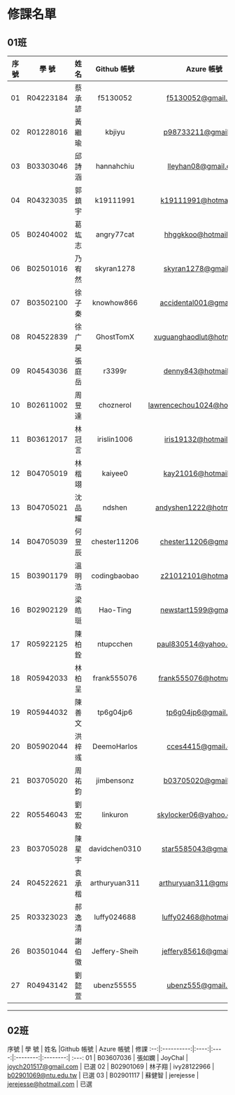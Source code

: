 # 修課名單

## 01班

序號 | 學      號 | 姓名 | Github 帳號 | Azure 帳號 | 修課
:--:|:----------:|:----:|:--------:|:--------:| :---:
01 | R04223184 | 蔡承諺 | f5130052      | f5130052@gmail.com           | 已選
02 | R01228016 | 黃繼瑜 | kbjiyu        | p98733211@gmail.com          | 已選
03 | B03303046 | 邱詩涵 | hannahchiu	| lleyhan08@gmail.com          | 已選
04 | R04323035 | 郭鎮宇 | k19111991     | k19111991@hotmail.com        | 已選
05 | B02404002 | 葛竑志 | angry77cat    | hhggkkoo@hotmail.com         | 已選
06 | B02501016 | 乃宥然 | skyran1278	| skyran1278@gmail.com         | 已選
07 | B03502100 | 徐子秦 | knowhow866    | accidental001@gmail.com      | 已選
08 | R04522839 | 徐广昊 | GhostTomX     | xuguanghaodlut@hotmail.com   | 已選
09 | R04543036 | 張庭岳 | r3399r        | denny843@hotmail.com         | 已選
10 | B02611002 | 周昱達 | choznerol     | lawrencechou1024@hotmail.com | 已選
11 | B03612017 | 林冠言 | irislin1006   | iris19132@hotmail.com        | 已選
12 | B04705019 | 林楷翊 | kaiyee0       | kay21016@hotmail.com         | 已選
13 | B04705021 | 沈品耀 | ndshen        | andyshen1222@hotmail.com     | 已選
14 | B04705039 | 何昱辰 | chester11206  | chester11206@gmail.com       | 已選
15 | B03901179 | 溫明浩 | codingbaobao  | z21012101@hotmail.com        | 已選
16 | B02902129 | 梁皓珽 | Hao-Ting      | newstart1599@gmail.com       | 已選
17 | R05922125 | 陳柏銓 | ntupcchen     | paul830514@yahoo.com.tw      | 已選
18 | R05942033 | 林柏呈 | frank555076   | frank555076@hotmail.com      | 已選
19 | R05944032 | 陳善文 | tp6g04jp6     | tp6g04jp6@gmail.com          | 已選
20 | B05902044 | 洪梓彧 | DeemoHarlos   | cces4415@gmail.com           | &nbsp; |
21 | B03705020 | 周祐鈞 | jimbensonz    | b03705020@gmail.com          | &nbsp; |
22 | R05546043 | 劉宏毅 | linkuron      | skylocker06@yahoo.com.tw     | &nbsp; | 
23 | B03705028 | 陳星宇 | davidchen0310 | star5585043@gmail.com        | &nbsp; |
24 | R04522621 | 袁承楷 | arthuryuan311 | arthuryuan311@gmail.com      | &nbsp; |
25 | R03323023 | 郝逸清 | luffy024688	| luffy02468@hotmail.com       | &nbsp; |
26 | B03501044 | 謝伯徽 | Jeffery-Sheih	| jeffery85616@gmail.com       | &nbsp; |
27 | R04943142 | 劉懿萱 | ubenz55555    | ubenz555@gmail.com           | &nbsp; |

---

## 02班
序號 | 學 號 | 姓名 |Github 帳號 | Azure 帳號 | 修課
:--:|:----------:|:----:|:----:|:--------:|:--------:| :---:
01 | B03607036 | 張如嫻 | JoyChal     | joych201517@gmail.com | 已選
02 | B02901069 | 林子翔 | ivy28122966 | b02901069@ntu.edu.tw  | 已選
03 | B02901117 | 蘇健智 | jerejesse   | jerejesse@hotmail.com | 已選

